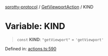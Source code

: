 
[sprotty-protocol](../globals) / [GetViewportAction](../Namespace.GetViewportAction) / KIND

# Variable: KIND

> `const` **KIND**: `"getViewport"` = `'getViewport'`

Defined in: [actions.ts:590](https://github.com/eclipse-sprotty/sprotty/blob/f9b2433481cc27a1ac0c92d525a92039ae7f6c76/packages/sprotty-protocol/src/actions.ts#L590)
